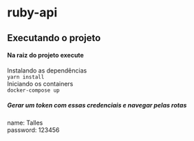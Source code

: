 # ruby-api
## Executando o projeto
#### Na raiz do projeto execute 
Instalando as dependências <br>
`yarn install` <br>
Iniciando os containers <br>
`docker-compose up`

##### Gerar um token com essas credenciais e navegar pelas rotas
name: Talles <br>
password: 123456
